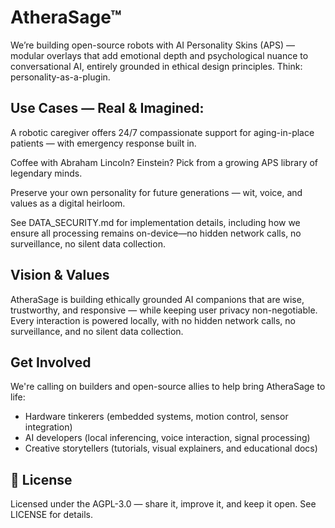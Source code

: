 # AtheraSage™
We’re building open-source robots with AI Personality Skins (APS) — modular overlays that add emotional depth and psychological nuance to conversational AI, entirely grounded in ethical design principles. Think: personality-as-a-plugin.

## Use Cases — Real & Imagined:
A robotic caregiver offers 24/7 compassionate support for aging-in-place patients — with emergency response built in.

Coffee with Abraham Lincoln? Einstein? Pick from a growing APS library of legendary minds.

Preserve your own personality for future generations — wit, voice, and values as a digital heirloom.

See DATA_SECURITY.md for implementation details, including how we ensure all processing remains on-device—no hidden network calls, no surveillance, no silent data collection.

## Vision & Values
AtheraSage is building ethically grounded AI companions that are wise, trustworthy, and responsive — while keeping user privacy non-negotiable. Every interaction is powered locally, with no hidden network calls, no surveillance, and no silent data collection.

## Get Involved
We're calling on builders and open-source allies to help bring AtheraSage to life:
- Hardware tinkerers (embedded systems, motion control, sensor integration)
- AI developers (local inferencing, voice interaction, signal processing)
- Creative storytellers (tutorials, visual explainers, and educational docs)

## 📄 License
Licensed under the AGPL-3.0 — share it, improve it, and keep it open.
See LICENSE for details.
